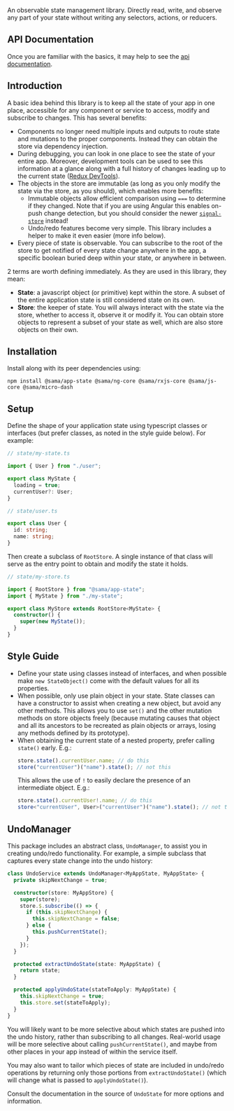 An observable state management library. Directly read, write, and observe any part of your state without writing any selectors, actions, or reducers.

## API Documentation

Once you are familiar with the basics, it may help to see the [api documentation](https://simontonsoftware.github.io/s-libs/app-state).

## Introduction

A basic idea behind this library is to keep all the state of your app in one place, accessible for any component or service to access, modify and subscribe to changes. This has several benefits:

- Components no longer need multiple inputs and outputs to route state and mutations to the proper components. Instead they can obtain the store via dependency injection.
- During debugging, you can look in one place to see the state of your entire app. Moreover, development tools can be used to see this information at a glance along with a full history of changes leading up to the current state ([Redux DevTools](https://chrome.google.com/webstore/detail/redux-devtools/lmhkpmbekcpmknklioeibfkpmmfibljd?hl=en)).
- The objects in the store are immutable (as long as you only modify the state via the store, as you should), which enables more benefits:
  - Immutable objects allow efficient comparison using `===` to determine if they changed. Note that if you are using Angular this enables on-push change detection, but you should consider the newer [`signal-store`](https://github.com/Samasource/s-libs/tree/master/projects/signal-store) instead!
  - Undo/redo features become very simple. This library includes a helper to make it even easier (more info below).
- Every piece of state is observable. You can subscribe to the root of the store to get notified of every state change anywhere in the app, a specific boolean buried deep within your state, or anywhere in between.

2 terms are worth defining immediately. As they are used in this library, they mean:

- **State**: a javascript object (or primitive) kept within the store. A subset of the entire application state is still considered state on its own.
- **Store**: the keeper of state. You will always interact with the state via the store, whether to access it, observe it or modify it. You can obtain store objects to represent a subset of your state as well, which are also store objects on their own.

## Installation

Install along with its peer dependencies using:

```shell script
npm install @sama/app-state @sama/ng-core @sama/rxjs-core @sama/js-core @sama/micro-dash
```

## Setup

Define the shape of your application state using typescript classes or interfaces (but prefer classes, as noted in the style guide below). For example:

```ts
// state/my-state.ts

import { User } from "./user";

export class MyState {
  loading = true;
  currentUser?: User;
}
```

```ts
// state/user.ts

export class User {
  id: string;
  name: string;
}
```

Then create a subclass of `RootStore`. A single instance of that class will serve as the entry point to obtain and modify the state it holds.

```ts
// state/my-store.ts

import { RootStore } from "@sama/app-state";
import { MyState } from "./my-state";

export class MyStore extends RootStore<MyState> {
  constructor() {
    super(new MyState());
  }
}
```

## Style Guide

- Define your state using classes instead of interfaces, and when possible make `new StateObject()` come with the default values for all its properties.
- When possible, only use plain object in your state. State classes can have a constructor to assist when creating a new object, but avoid any other methods. This allows you to use `set()` and the other mutation methods on store objects freely (because mutating causes that object and all its ancestors to be recreated as plain objects or arrays, losing any methods defined by its prototype).
- When obtaining the current state of a nested property, prefer calling `state()` early. E.g.:
  ```ts
  store.state().currentUser.name; // do this
  store("currentUser")("name").state(); // not this
  ```
  This allows the use of `!` to easily declare the presence of an intermediate object. E.g.:
  ```ts
  store.state().currentUser!.name; // do this
  store<"currentUser", User>("currentUser")("name").state(); // not this
  ```

## UndoManager

This package includes an abstract class, `UndoManager`, to assist you in creating undo/redo functionality. For example, a simple subclass that captures every state change into the undo history:

```ts
class UndoService extends UndoManager<MyAppState, MyAppState> {
  private skipNextChange = true;

  constructor(store: MyAppStore) {
    super(store);
    store.$.subscribe(() => {
      if (this.skipNextChange) {
        this.skipNextChange = false;
      } else {
        this.pushCurrentState();
      }
    });
  }

  protected extractUndoState(state: MyAppState) {
    return state;
  }

  protected applyUndoState(stateToApply: MyAppState) {
    this.skipNextChange = true;
    this.store.set(stateToApply);
  }
}
```

You will likely want to be more selective about which states are pushed into the undo history, rather than subscribing to all changes. Real-world usage will be more selective about calling `pushCurrentState()`, and maybe from other places in your app instead of within the service itself.

You may also want to tailor which pieces of state are included in undo/redo operations by returning only those portions from `extractUndoState()` (which will change what is passed to `applyUndoState()`).

Consult the documentation in the source of `UndoState` for more options and information.
